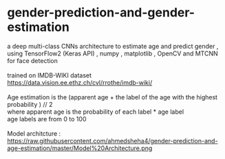 # gender-prediction-and-gender-estimation
a deep multi-class CNNs architecture to estimate age and predict gender , using TensorFlow2 (Keras API) , numpy , matplotlib , OpenCV and MTCNN for face detection\
\
trained on IMDB-WIKI dataset\
https://data.vision.ee.ethz.ch/cvl/rrothe/imdb-wiki/ \
\
Age estimation is the (apparent age + the label of the age with the highest probability ) // 2\
where apparent age is the probability of each label * age label\
age labels are from 0 to 100\
\
Model architcture : https://raw.githubusercontent.com/ahmedsheha4/gender-prediction-and-age-estimation/master/Model%20Architecture.png
